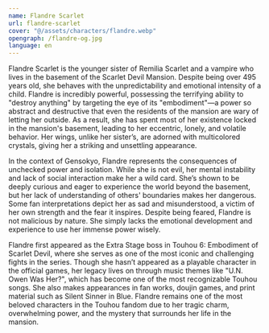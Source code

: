 ```yaml
---
name: Flandre Scarlet
url: flandre-scarlet
cover: "@/assets/characters/flandre.webp"
opengraph: /flandre-og.jpg
language: en
---
```


Flandre Scarlet is the younger sister of Remilia Scarlet and a vampire who lives in the basement of the Scarlet Devil Mansion. Despite being over 495 years old, she behaves with the unpredictability and emotional intensity of a child. Flandre is incredibly powerful, possessing the terrifying ability to "destroy anything" by targeting the eye of its "embodiment"—a power so abstract and destructive that even the residents of the mansion are wary of letting her outside. As a result, she has spent most of her existence locked in the mansion's basement, leading to her eccentric, lonely, and volatile behavior. Her wings, unlike her sister’s, are adorned with multicolored crystals, giving her a striking and unsettling appearance.

In the context of Gensokyo, Flandre represents the consequences of unchecked power and isolation. While she is not evil, her mental instability and lack of social interaction make her a wild card. She’s shown to be deeply curious and eager to experience the world beyond the basement, but her lack of understanding of others' boundaries makes her dangerous. Some fan interpretations depict her as sad and misunderstood, a victim of her own strength and the fear it inspires. Despite being feared, Flandre is not malicious by nature. She simply lacks the emotional development and experience to use her immense power wisely.

Flandre first appeared as the Extra Stage boss in Touhou 6: Embodiment of Scarlet Devil, where she serves as one of the most iconic and challenging fights in the series. Though she hasn’t appeared as a playable character in the official games, her legacy lives on through music themes like "U.N. Owen Was Her?", which has become one of the most recognizable Touhou songs. She also makes appearances in fan works, doujin games, and print material such as Silent Sinner in Blue. Flandre remains one of the most beloved characters in the Touhou fandom due to her tragic charm, overwhelming power, and the mystery that surrounds her life in the mansion.

